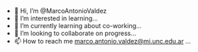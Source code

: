- 👋 Hi, I’m @MarcoAntonioValdez
- 👀 I’m interested in learning...
- 🌱 I’m currently learning about co-working...
- 💞️ I’m looking to collaborate on progress...
- 📫 How to reach me marco.antonio.valdez@mi.unc.edu.ar ...

<!---
MarcoAntonioValdez/MarcoAntonioValdez is a ✨ special ✨ repository because its `README.md` (this file) appears on your GitHub profile.
You can click the Preview link to take a look at your changes.
--->
